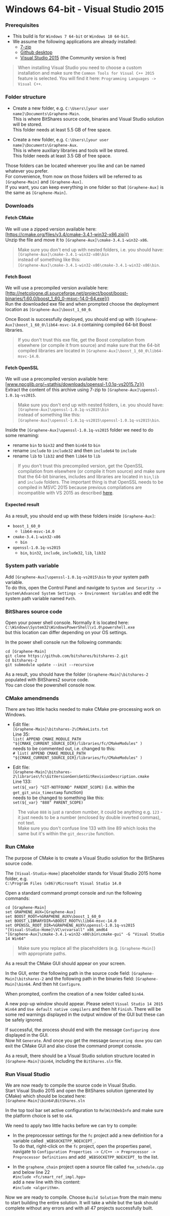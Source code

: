 # Windows 64-bit - Visual Studio 2015
### Prerequisites
* This build is for `Windows 7 64-bit` or `Windows 10 64-bit`.
* We assume the following applications are already installed:
  * [7-zip](http://www.7-zip.org)
  * [Github desktop](https://desktop.github.com)
  * [Visual Studio 2015](https://www.visualstudio.com) (the Community version is free)

> When installing Visual Studio you need to choose a custom installation and make sure the `Common Tools for Visual C++ 2015` feature is selected. You will find it here: `Programming Languages -> Visual C++`.

### Folder structure
* Create a new folder, e.g. `C:\Users\[your user name]\Documents\Graphene-Main`.  
This is where BitShares source code, binaries and Visual Studio solution will be stored.  
This folder needs at least 5.5 GB of free space.

* Create a new folder, e.g. `C:\Users\[your user name]\Documents\Graphene-Aux`.  
This is where auxiliary libraries and tools will be stored.  
This folder needs at least 3.5 GB of free space.

Those folders can be located wherever you like and can be named whatever you prefer.  
For convenience, from now on those folders will be referred to as `[Graphene-Main]` and `[Graphene-Aux]`.  
If you want, you can keep everything in one folder so that `[Graphene-Aux]` is the same as `[Graphene-Main]`.

### Downloads

#### Fetch CMake
We will use a zipped version available here:  
[https://cmake.org/files/v3.4/cmake-3.4.1-win32-x86.zip]()  
Unzip the file and move it to `[Graphene-Aux]\cmake-3.4.1-win32-x86`.

> Make sure you don't end up with nested folders, i.e. you should have:  
`[Graphene-Aux]\cmake-3.4.1-win32-x86\bin`  
instead of something like this:  
`[Graphene-Aux]\cmake-3.4.1-win32-x86\cmake-3.4.1-win32-x86\bin`.

#### Fetch Boost  
We will use a precompiled version available here:  
[http://netcologne.dl.sourceforge.net/project/boost/boost-binaries/1.60.0/boost_1_60_0-msvc-14.0-64.exe]()  
Run the downloaded exe file and when prompted choose the deployment location as `[Graphene-Aux]\boost_1_60_0`.

Once Boost is successfully deployed, you should end up with `[Graphene-Aux]\boost_1_60_0\lib64-msvc-14.0` containing compiled 64-bit Boost libraries.

> If you don't trust this exe file, get the Boost compilation from elsewhere (or compile it from source) and make sure that the 64-bit compiled libraries are located in `[Graphene-Aux]\boost_1_60_0\lib64-msvc-14.0`.

#### Fetch OpenSSL  
We will use a precompiled version available here:  
[www.npcglib.org/~stathis/downloads/openssl-1.0.1q-vs2015.7z]()  
Extract the content of this archive using 7-zip to `[Graphene-Aux]\openssl-1.0.1q-vs2015`.

> Make sure you don't end up with nested folders, i.e. you should have:  
`[Graphene-Aux]\openssl-1.0.1q-vs2015\bin`  
instead of something like this:  
`[Graphene-Aux]\openssl-1.0.1q-vs2015\openssl-1.0.1q-vs2015\bin`.  

Inside the `[Graphene-Aux]\openssl-1.0.1q-vs2015` folder we need to do some renaming:  
* rename `bin` to `bin32` and then `bin64` to `bin`  
* rename `include` to `include32` and then `include64` to `include`  
* rename `lib` to `lib32` and then `lib64` to `lib`

> If you don't trust this precompiled version, get the OpenSSL compilation from elsewhere (or compile it from source) and make sure that the 64-bit binaries, includes and libraries are located in `bin`,`lib` and `include` folders. The important thing is that OpenSSL needs to be compiled in MSVC 2015 because previous compilations are incompatible with VS 2015 as described [here](http://stackoverflow.com/questions/30412951/unresolved-external-symbol-imp-fprintf-and-imp-iob-func-sdl2).

#### Expected result
As a result, you should end up with these folders inside `[Graphene-Aux]`:
* `boost_1_60_0`
    * `lib64-msvc-14.0`
* `cmake-3.4.1-win32-x86`
    * `bin`
* `openssl-1.0.1q-vs2015`
    * `bin`, `bin32`, `include`, `include32`, `lib`, `lib32`

### System path variable
Add `[Graphene-Aux]\openssl-1.0.1q-vs2015\bin` to your system path variable.  
To do this, open the Control Panel and navigate to `System and Security -> System\Advanced System Settings -> Environment Variables` and edit the system path variable named `Path`.

### BitShares source code
Open your power shell console. Normally it is located here:  
`C:\Windows\System32\WindowsPowerShell\v1.0\powershell.exe`  
but this location can differ depending on your OS settings.  

In the power shell console run the following commands:  
```
cd [Graphene-Main]
git clone https://github.com/bitshares/bitshares-2.git
cd bitshares-2
git submodule update --init --recursive
```
As a result, you should have the folder `[Graphene-Main]\bitshares-2` populated with BitShares2 source code.  
You can close the powershell console now.

### CMake amendmends
There are two little hacks needed to make CMake pre-processing work on Windows.  
* Edit file:  
`[Graphene-Main]\bitshares-2\CMakeLists.txt`  
Line 35:  
`list( APPEND CMAKE_MODULE_PATH "${CMAKE_CURRENT_SOURCE_DIR}/libraries/fc/CMakeModules" )`  
needs to be commented out, i.e. changed to this:  
`# list( APPEND CMAKE_MODULE_PATH "${CMAKE_CURRENT_SOURCE_DIR}/libraries/fc/CMakeModules" )`

* Edit file:  
`[Graphene-Main]\bitshares-2\libraries\fc\GitVersionGen\GetGitRevisionDescription.cmake`  
Line 133:  
`set(${_var} "GIT-NOTFOUND" PARENT_SCOPE)` (i.e. within the `get_git_unix_timestamp` function)  
needs to be changed to something like this:  
`set(${_var} "888" PARENT_SCOPE)`  
> The value `888` is just a random number, it could  be anything e.g. `123` - it just needs to be a number (enclosed by double inverted commas), not text.  
Make sure you don't confuse line 133 with line 89 which looks the same but it's within the `git_describe` function.

### Run CMake
The purpose of CMake is to create a Visual Studio solution for the BitShares source code.

The `[Visual-Studio-Home]` placeholder stands for Visual Studio 2015 home folder, e.g.  
`C:\Program Files (x86)\Microsoft Visual Studio 14.0`  

Open a standard command prompt console and run the following commands:
```
cd [Graphene-Main]
set GRAPHENE_AUX=[Graphene-Aux]
set BOOST_ROOT=%GRAPHENE_AUX%\boost_1_60_0
set BOOST_LIBRARYDIR=%BOOST_ROOT%\lib64-msvc-14.0
set OPENSSL_ROOT_DIR=%GRAPHENE_AUX%\openssl-1.0.1q-vs2015
"[Visual-Studio-Home]\VC\vcvarsall" x86_amd64
"[Graphene-Aux]\cmake-3.4.1-win32-x86\bin\cmake-gui" -G "Visual Studio 14 Win64"
```
> Make sure you replace all the placeholders (e.g. `[Graphene-Main]`) with appropriate paths.

As a result the CMake GUI should appear on your screen.

In the GUI, enter the following path in the source code field: `[Graphene-Main]\bitshares-2` and the following path in the binaries field: `[Graphene-Main]\bin64`. And then hit `Configure`.  

When prompted, confirm the creation of a new folder called `bin64`.  

A new pop-up window should appear. Please select `Visual Studio 14 2015 Win64` and `Use default native compilers` and then hit `Finish`. 
There will be some red warnings displayed in the output window of the GUI but these can be safely ignored.  

If successful, the process should end with the message `Configuring done` displayed in the GUI.  
Now hit `Generate`. And once you get the message `Generating done` you can exit the CMake GUI and also close the command prompt console.  

As a result, there should be a Visual Studio solution structure located in `[Graphene-Main]\bin64`, including the `BitShares.sln` file.

### Run Visual Studio
We are now ready to compile the source code in Visual Studio.  
Start Visual Studio 2015 and open the BitShares solution (generated by CMake) which should be located here:  
`[Graphene-Main]\bin64\BitShares.sln`  

In the top tool bar set active configuration to `RelWithDebInfo` and make sure the platform choice is set to `x64`.

We need to apply two little hacks before we can try to compile:
* In the preprocessor settings for the `fc` project add a new definition for a variable called `_WEBSOCKETPP_NOEXCEPT_`.  
To do that, right-click on the `fc` project, open the properties panel, navigate to `Configuration Properties -> C/C++ -> Preprocessor -> Preprocessor Definitions` and add `_WEBSOCKETPP_NOEXCEPT_` to the list.

* In the `graphene_chain` project open a source file called `fee_schedule.cpp` and below line 22  
`#include <fc/smart_ref_impl.hpp>`  
add a new line with this content:  
`#include <algorithm>`.

Now we are ready to compile. Choose `Build Solution` from the main menu to start building the entire solution. It will take a while but the task should complete without any errors and with all 47 projects successfully built.